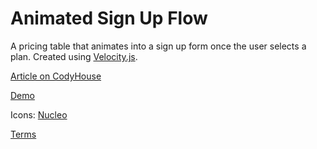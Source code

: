 Animated Sign Up Flow
=========

A pricing table that animates into a sign up form once the user selects a plan. 
Created using [Velocity.js](http://julian.com/research/velocity/).

[Article on CodyHouse](http://codyhouse.co/gem/animated-sign-up-flow/)

[Demo](http://codyhouse.co/demo/animated-sign-up-flow/index.html)

Icons: [Nucleo](https://nucleoapp.com/)
 
[Terms](http://codyhouse.co/terms/)
